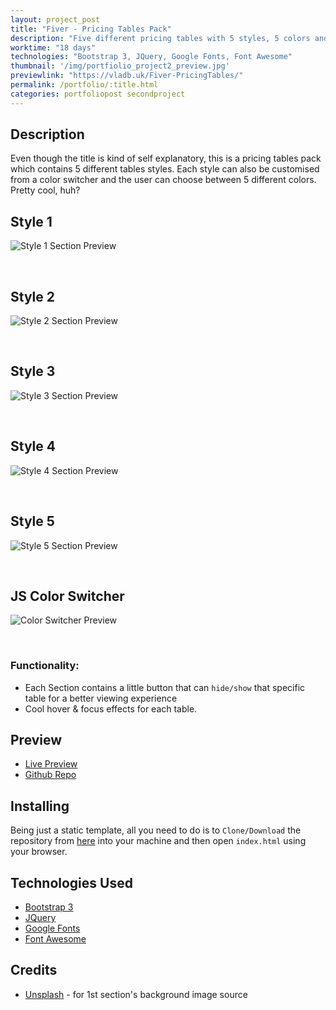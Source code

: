 ```yaml
---
layout: project_post
title: "Fiver - Pricing Tables Pack"
description: "Five different pricing tables with 5 styles, 5 colors and 5 hover effects"
worktime: "18 days"
technologies: "Bootstrap 3, JQuery, Google Fonts, Font Awesome"
thumbnail: '/img/portfiolio_project2_preview.jpg'
previewlink: "https://vladb.uk/Fiver-PricingTables/"
permalink: /portfolio/:title.html
categories: portfoliopost secondproject
---
```


## Description
Even though the title is kind of self explanatory, this is a pricing tables pack which contains 5 different tables styles. Each style can also be customised from a color switcher and the user can choose between 5 different colors. Pretty cool, huh?

## Style 1
![Style 1 Section Preview](../img/proj_previews/proj2/1.jpg)

<br>

## Style 2
![Style 2 Section Preview](../img/proj_previews/proj2/2.jpg)

<br>

## Style 3
![Style 3 Section Preview](../img/proj_previews/proj2/3.jpg)

<br>

## Style 4
![Style 4 Section Preview](../img/proj_previews/proj2/4.jpg)

<br>

## Style 5
![Style 5 Section Preview](../img/proj_previews/proj2/5.jpg)

<br>

## JS Color Switcher
![Color Switcher Preview](../img/proj_previews/proj2/6.jpg)

<br>

### Functionality:
* Each Section contains a little button that can `hide/show` that specific table for a better viewing experience
* Cool hover & focus effects for each table.

## Preview
* [Live Preview](https://vladb.uk/Fiver-PricingTables/)
* [Github Repo](https://github.com/vladbbr/Fiver-PricingTables/)

## Installing
Being just a static template, all you need to do is to `Clone/Download` the repository
from [here](https://github.com/vladbbr/Fiver-PricingTables/) into your machine and then open `index.html` using your browser.

## Technologies Used
* [Bootstrap 3](https://getbootstrap.com/docs/3.3/)
* [JQuery](https://jquery.com/)
* [Google Fonts](https://fonts.google.com/)
* [Font Awesome](https://fontawesome.com/)

## Credits
* [Unsplash](https://unsplash.com/) - for 1st section's background image source
